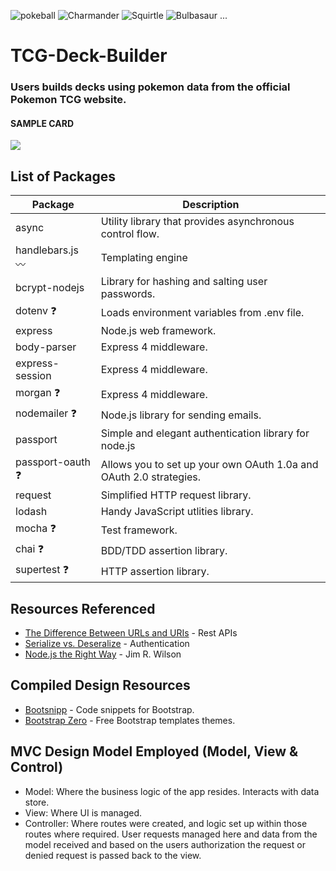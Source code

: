  ![pokeball](https://cdn.emojidex.com/emoji/px32/pokeball.png "pokeball") ![Charmander](https://cdn.emojidex.com/emoji/px32/Charmander.png "Charmander") ![Squirtle](https://cdn.emojidex.com/emoji/px32/Squirtle.png "Squirtle") ![Bulbasaur](https://cdn.emojidex.com/emoji/px32/Bulbasaur.png "Bulbasaur")  ...
# TCG-Deck-Builder



### **Users builds decks using pokemon data from the official Pokemon TCG website.**



<h4 align="left">SAMPLE CARD</h4>

![](https://assets.pokemon.com/assets/cms2/img/cards/web/POP3/POP%20Series_3_EN_9.png)

List of Packages
----------------
| Package                         | Description                                                           |
| ------------------------------- | --------------------------------------------------------------------- |
| async                           | Utility library that provides asynchronous control flow.              |
| handlebars.js  :wavy_dash:      | Templating engine                                                     |
| bcrypt-nodejs                   | Library for hashing and salting user passwords.                       |
| dotenv  :question:              | Loads environment variables from .env file.                           |
| express                         | Node.js web framework.                                                |
| body-parser                     | Express 4 middleware.                                                 |
| express-session                 | Express 4 middleware.                                                 |
| morgan :question:               | Express 4 middleware.                                                 |
| nodemailer :question:           | Node.js library for sending emails.                                   |
| passport                        | Simple and elegant authentication library for node.js                 |
| passport-oauth :question:       | Allows you to set up your own OAuth 1.0a and OAuth 2.0 strategies.    |
| request                         | Simplified HTTP request library.                                      |
| lodash                          | Handy JavaScript utlities library.                                    |
| mocha  :question:               | Test framework.                                                       |
| chai   :question:               | BDD/TDD assertion library.                                            |
| supertest  :question:           | HTTP assertion library.                                               |

Resources Referenced
--------------------
- [The Difference Between URLs and URIs](https://danielmiessler.com/study/url-uri/) - Rest APIs
- [Serialize vs. Deseralize](https://stackoverflow.com/questions/26168492/what-exactly-does-serialize-and-deseralize-do-in-sessions-with-passport-and-expr) - Authentication
- [Node.js the Right Way](http://shop.oreilly.com/product/9781937785734.do) - Jim R. Wilson



Compiled Design Resources
-------------------------
- [Bootsnipp](http://bootsnipp.com/) - Code snippets for Bootstrap.
- [Bootstrap Zero](https://www.bootstrapzero.com) - Free Bootstrap templates themes.


 MVC Design Model Employed (Model, View & Control)
--------------------------------------------------
*   Model: Where the business logic of the app resides. Interacts with data store.
*   View:  Where UI is managed.
*   Controller: Where routes were created, and logic set up within those routes where required. User requests managed here and data from the model received and based on the users authorization the request or denied request is passed back to the view.



